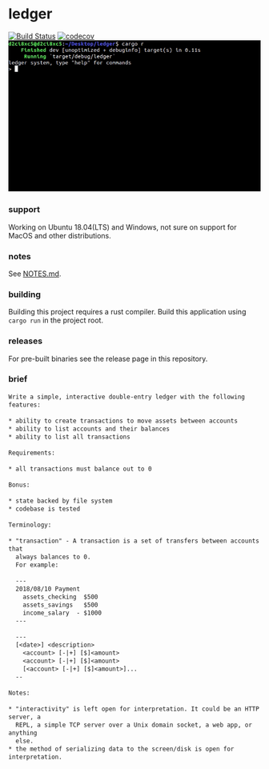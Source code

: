 # ledger
[![Build Status](https://travis-ci.org/d2ci8xc5/ledger.svg?branch=master)](https://travis-ci.org/d2ci8xc5/ledger) [![codecov](https://codecov.io/gh/d2ci8xc5/ledger/branch/master/graph/badge.svg)](https://codecov.io/gh/d2ci8xc5/ledger)
![](images/peek.gif)
### support 
Working on Ubuntu 18.04(LTS) and Windows, not sure on support for MacOS and other distributions. 
### notes
See [NOTES.md](docs/NOTES.md).
### building 
Building this project requires a rust compiler.
Build this application using `cargo run` in the project root.
### releases
For pre-built binaries see the release page in this repository.
### brief
```
Write a simple, interactive double-entry ledger with the following features:

* ability to create transactions to move assets between accounts
* ability to list accounts and their balances
* ability to list all transactions

Requirements:

* all transactions must balance out to 0

Bonus:

* state backed by file system
* codebase is tested

Terminology:

* "transaction" - A transaction is a set of transfers between accounts that
  always balances to 0.
  For example:

  ---
  2018/08/10 Payment
    assets_checking  $500
    assets_savings   $500
    income_salary  - $1000
  ---

  ---
  [<date>] <description>
    <account> [-|+] [$]<amount>
    <account> [-|+] [$]<amount>
    [<account> [-|+] [$]<amount>]...
  --

Notes:

* "interactivity" is left open for interpretation. It could be an HTTP server, a
  REPL, a simple TCP server over a Unix domain socket, a web app, or anything
  else.
* the method of serializing data to the screen/disk is open for interpretation.
```

